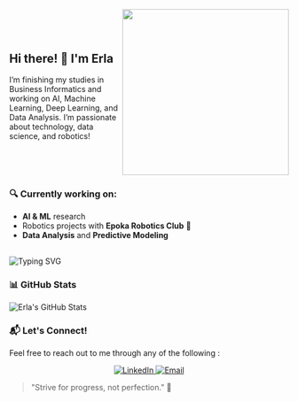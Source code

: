 <div style="display: flex; align-items: center; justify-content: space-between;">
  <div>
    <h2>Hi there! 👋 I'm Erla</h2>
    <p>
      I’m finishing my studies in Business Informatics and working on AI, Machine Learning, Deep Learning, and Data Analysis.  
      I’m passionate about technology, data science, and robotics!
    </p>
  </div>
  <img src="https://media.giphy.com/media/ZVik7pBtu9dNS/giphy.gif" width="300">
</div>



### 🔍 Currently working on:
- **AI & ML** research
- Robotics projects with **Epoka Robotics Club** 🚀
- **Data Analysis** and **Predictive Modeling**


## 
![Typing SVG](https://readme-typing-svg.herokuapp.com?font=Fira+Code&pause=1000&color=F76C6C&width=500&lines=AI+%7C+Machine+Learning+%7C+Deep+Learning;Data+Analysis+%7C+SQL+%7C+Python;Web+Development+%7C+PHP+%7C+JavaScript;Robotics+%7C+R+%7C+Java)

### 📊 GitHub Stats

![Erla's GitHub Stats](https://github-readme-stats.vercel.app/api?username=your-github-username&show_icons=true&count_private=true&hide_title=true&hide=prs&theme=radical)

### 📬 Let's Connect!

Feel free to reach out to me through any of the following :

<p align="center">
  <a href="http://linkedin.com/in/erla-hoxha-3a39272b8">
    <img src="https://img.shields.io/badge/LinkedIn-0077B5?style=for-the-badge&logo=linkedin&logoColor=white" alt="LinkedIn">
  </a>
  <a href="mailto:erlahoxha04@gmail.com">
    <img src="https://img.shields.io/badge/Email-D14836?style=for-the-badge&logo=gmail&logoColor=white" alt="Email">
  </a>
</p>

> "Strive for progress, not perfection." 💪


